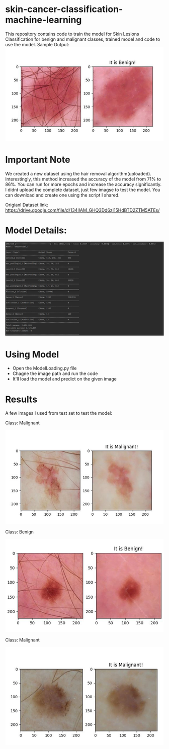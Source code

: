 # skin-cancer-classification-machine-learning
This repository contains code to train the model for Skin Lesions Classification for benign and malignant classes, trained model and code to use the model.
Sample Output: ![alt text](https://github.com/TalhaIrfan/skin-cancer-classification-machine-learning/blob/main/b1.JPG?raw=true)

# Important Note
 We created a new dataset using the hair removal algorithm(uploaded). Interestingly, this method increased the accuracy of the model from 71% to 86%.
You can run for more epochs and increase the accuracy significantly. I didnt upload the complete dataset, just few imagse to test the model. You can download and create one using the script I shared.
 
Origianl Dataset link: https://drive.google.com/file/d/134IIAM_GHQ3Dd6zI15HdBTD2ZTM5ATEs/

# Model Details:
![alt text](https://github.com/TalhaIrfan/skin-cancer-classification-machine-learning/blob/main/modelDetails.JPG?raw=true)
 
# Using Model
- Open the ModelLoading.py file
- Chagne the image path and run the code
- It'll load the model and predict on the given image
 
# Results
 A few images I used from test set to test the model:
 
 Class: Malignant
 
 ![alt text](https://github.com/TalhaIrfan/skin-cancer-classification-machine-learning/blob/main/m1.JPG?raw=true)
 
 Class: Benign
 
 ![alt text](https://github.com/TalhaIrfan/skin-cancer-classification-machine-learning/blob/main/b2.JPG?raw=true) 
 
 Class: Malignant
 
 ![alt text](https://github.com/TalhaIrfan/skin-cancer-classification-machine-learning/blob/main/m2.JPG?raw=true) 
